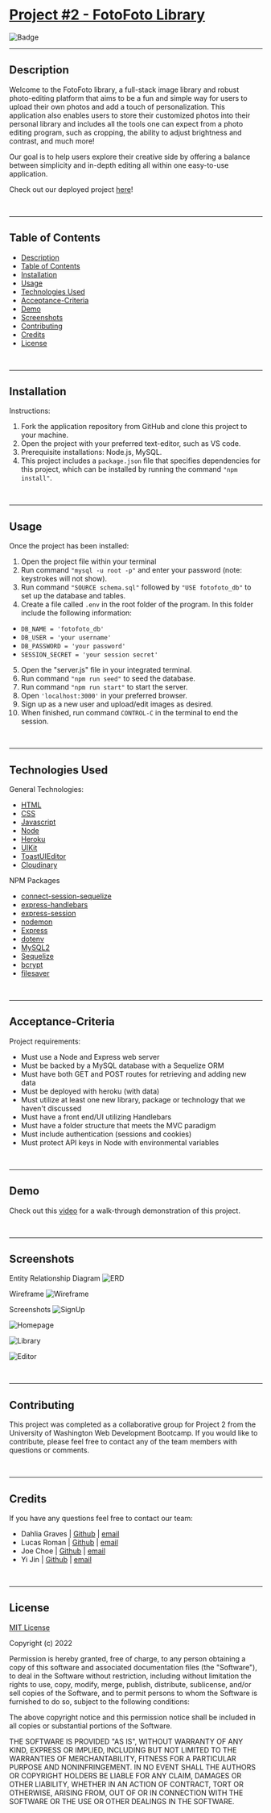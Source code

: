 # [Project #2 - FotoFoto Library](https://fotofotolibrary.herokuapp.com/)

![Badge](https://img.shields.io/badge/license-MIT-blue)

---

## Description

Welcome to the FotoFoto library, a full-stack image library and robust photo-editing platform that aims to be a fun and simple way for users to upload their own photos and add a touch of personalization. This application also enables users to store their customized photos into their personal library and includes all the tools one can expect from a photo editing program, such as cropping, the ability to adjust brightness and contrast, and much more!

Our goal is to help users explore their creative side by offering a balance between simplicity and in-depth editing all within one easy-to-use application.

Check out our deployed project [here](https://fotofotolibrary.herokuapp.com/)! 

&nbsp;

---
## Table of Contents

  - [Description](#description)
  - [Table of Contents](#table-of-contents)
  - [Installation](#installation)
  - [Usage](#usage)
  - [Technologies Used](#technologies-used)
  - [Acceptance-Criteria](#acceptance-criteria)
  - [Demo](#demo)
  - [Screenshots](#screenshots)
  - [Contributing](#contributing)
  - [Credits](#credits)
  - [License](#license)

&nbsp;

---
## Installation

Instructions: 
1. Fork the application repository from GitHub and clone this project to your machine.
2. Open the project with your preferred text-editor, such as VS code.
3. Prerequisite installations: Node.js, MySQL.
4. This project includes a `package.json` file that specifies dependencies for this project, which can be installed by running the command `"npm install"`.

&nbsp;

---
## Usage

Once the project has been installed:
1. Open the project file within your terminal
2. Run command `"mysql -u root -p"` and enter your password (note: keystrokes will not show).
3. Run command `"SOURCE schema.sql"` followed by `"USE fotofoto_db"` to set up the database and tables.
4. Create a file called `.env` in the root folder of the program. In this folder include the following information: <br>
  - `DB_NAME = 'fotofoto_db'`
  - `DB_USER = 'your username'`
  - `DB_PASSWORD = 'your password'`
  - `SESSION_SECRET = 'your session secret'`
5. Open the "server.js" file in your integrated terminal.
6. Run command `"npm run seed"` to seed the database.
7. Run command `"npm run start"` to start the server.
8. Open `'localhost:3000'` in your preferred browser.
9. Sign up as a new user and upload/edit images as desired.
10. When finished, run command `CONTROL-C` in the terminal to end the session.

&nbsp;

---
## Technologies Used

General Technologies: 
- [HTML](https://html.com/)
- [CSS](https://developer.mozilla.org/en-US/docs/Web/CSS)
- [Javascript](https://www.javascript.com/)
- [Node](https://www.npmjs.com/package/node)
- [Heroku](https://www.heroku.com/)
- [UIKit](https://getuikit.com/)
- [ToastUIEditor](https://ui.toast.com/tui-editor)
- [Cloudinary](https://cloudinary.com/)


NPM Packages
- [connect-session-sequelize](https://www.npmjs.com/package/connect-session-sequelize)
- [express-handlebars](https://www.npmjs.com/package/express-handlebars)
- [express-session](https://www.npmjs.com/package/express-session)
- [nodemon](https://www.npmjs.com/package/nodemon) 
- [Express](https://www.npmjs.com/package/express)
- [dotenv](https://www.npmjs.com/package/dotenv)
- [MySQL2](https://www.npmjs.com/package/mysql)
- [Sequelize](https://www.npmjs.com/package/sequelize)
- [bcrypt](https://www.npmjs.com/package/bcrypt)
- [filesaver](https://www.npmjs.com/package/file-saver)

&nbsp;

---
## Acceptance-Criteria
Project requirements:
- Must use a Node and Express web server
- Must be backed by a MySQL database with a Sequelize ORM 
- Must have both GET and POST routes for retrieving and adding new data
- Must be deployed with heroku (with data)
- Must utilize at least one new library, package or technology that we haven't discussed
- Must have a front end/UI utilizing Handlebars
- Must have a folder structure that meets the MVC paradigm
- Must include authentication (sessions and cookies)
- Must protect API keys in Node with environmental variables

&nbsp;

---
## Demo

Check out this [video]() for a walk-through demonstration of this project.

&nbsp;

---
## Screenshots

Entity Relationship Diagram
![ERD]()

Wireframe
![Wireframe]()

Screenshots
![SignUp]()

![Homepage]()

![Library]()

![Editor]()

&nbsp;

---
## Contributing

This project was completed as a collaborative group for Project 2 from the University of Washington Web Development Bootcamp. If you would like to contribute, please feel free to contact any of the team members with questions or comments.

&nbsp;

---
## Credits

If you have any questions feel free to contact our team:
- Dahlia Graves | [Github](https://github.com/DahliaGRV) | [email](Dahliag@uw.edu)
- Lucas Roman | [Github](https://github.com/remotemana) | [email](lucas.e.roman@gmail.com)
- Joe Choe | [Github](https://github.com/jchoe125) | [email](joechoe125@gmail.com)
- Yi Jin | [Github](https://github.com/kayjinyi) | [email](kayjinyi@gmail.com)

&nbsp;

---
## License

[MIT License](./LICENSE) 

Copyright (c) 2022

Permission is hereby granted, free of charge, to any person obtaining a copy
of this software and associated documentation files (the "Software"), to deal
in the Software without restriction, including without limitation the rights
to use, copy, modify, merge, publish, distribute, sublicense, and/or sell
copies of the Software, and to permit persons to whom the Software is
furnished to do so, subject to the following conditions:

The above copyright notice and this permission notice shall be included in all
copies or substantial portions of the Software.

THE SOFTWARE IS PROVIDED "AS IS", WITHOUT WARRANTY OF ANY KIND, EXPRESS OR
IMPLIED, INCLUDING BUT NOT LIMITED TO THE WARRANTIES OF MERCHANTABILITY,
FITNESS FOR A PARTICULAR PURPOSE AND NONINFRINGEMENT. IN NO EVENT SHALL THE
AUTHORS OR COPYRIGHT HOLDERS BE LIABLE FOR ANY CLAIM, DAMAGES OR OTHER
LIABILITY, WHETHER IN AN ACTION OF CONTRACT, TORT OR OTHERWISE, ARISING FROM,
OUT OF OR IN CONNECTION WITH THE SOFTWARE OR THE USE OR OTHER DEALINGS IN THE
SOFTWARE.
